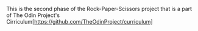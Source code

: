 This is the second phase of the Rock-Paper-Scissors project that is a part
of The Odin Project's Cirriculum[https://github.com/TheOdinProject/curriculum]